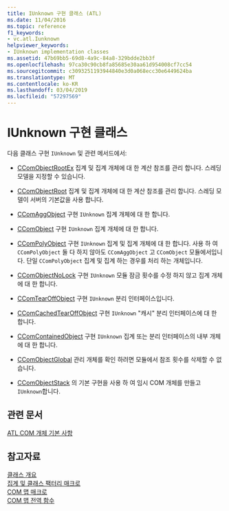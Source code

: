 ```yaml
---
title: IUnknown 구현 클래스 (ATL)
ms.date: 11/04/2016
ms.topic: reference
f1_keywords:
- vc.atl.Iunknown
helpviewer_keywords:
- IUnknown implementation classes
ms.assetid: 47b69bb5-69d8-4a9c-84a8-329bdde2bb3f
ms.openlocfilehash: 97ca30c90cb8fa85685e30aa61d954008cf7cc54
ms.sourcegitcommit: c3093251193944840e3d0a068ecc30e6449624ba
ms.translationtype: MT
ms.contentlocale: ko-KR
ms.lasthandoff: 03/04/2019
ms.locfileid: "57297569"
---
```

# <a name="iunknown-implementation-classes"></a>IUnknown 구현 클래스

다음 클래스 구현 `IUnknown` 및 관련 메서드에서:

- [CComObjectRootEx](../atl/reference/ccomobjectrootex-class.md) 집계 및 집계 개체에 대 한 계산 참조를 관리 합니다. 스레딩 모델을 지정할 수 있습니다.

- [CComObjectRoot](../atl/reference/ccomobjectroot-class.md) 집계 및 집계 개체에 대 한 계산 참조를 관리 합니다. 스레딩 모델이 서버의 기본값을 사용 합니다.

- [CComAggObject](../atl/reference/ccomaggobject-class.md) 구현 `IUnknown` 집계 개체에 대 한 합니다.

- [CComObject](../atl/reference/ccomobject-class.md) 구현 `IUnknown` 집계 개체에 대 한 합니다.

- [CComPolyObject](../atl/reference/ccompolyobject-class.md) 구현 `IUnknown` 집계 및 집계 개체에 대 한 합니다. 사용 하 여 `CComPolyObject` 둘 다 하지 않아도 `CComAggObject` 고 `CComObject` 모듈에서입니다. 단일 `CComPolyObject` 집계 및 집계 하는 경우를 처리 하는 개체입니다.

- [CComObjectNoLock](../atl/reference/ccomobjectnolock-class.md) 구현 `IUnknown` 모듈 잠금 횟수를 수정 하지 않고 집계 개체에 대 한 합니다.

- [CComTearOffObject](../atl/reference/ccomtearoffobject-class.md) 구현 `IUnknown` 분리 인터페이스입니다.

- [CComCachedTearOffObject](../atl/reference/ccomcachedtearoffobject-class.md) 구현 `IUnknown` "캐시" 분리 인터페이스에 대 한 합니다.

- [CComContainedObject](../atl/reference/ccomcontainedobject-class.md) 구현 `IUnknown` 집계 또는 분리 인터페이스의 내부 개체에 대 한 합니다.

- [CComObjectGlobal](../atl/reference/ccomobjectglobal-class.md) 관리 개체를 확인 하려면 모듈에서 참조 횟수를 삭제할 수 없습니다.

- [CComObjectStack](../atl/reference/ccomobjectstack-class.md) 의 기본 구현을 사용 하 여 임시 COM 개체를 만들고 `IUnknown`합니다.

## <a name="related-articles"></a>관련 문서

[ATL COM 개체 기본 사항](../atl/fundamentals-of-atl-com-objects.md)

## <a name="see-also"></a>참고자료

[클래스 개요](../atl/atl-class-overview.md)<br/>
[집계 및 클래스 팩터리 매크로](../atl/reference/aggregation-and-class-factory-macros.md)<br/>
[COM 맵 매크로](../atl/reference/com-map-macros.md)<br/>
[COM 맵 전역 함수](../atl/reference/com-map-global-functions.md)
